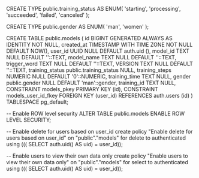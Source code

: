 CREATE TYPE public.training_status AS ENUM(
  'starting',
  'processing',
  'succeeded',
  'failed',
  'canceled'
);

CREATE TYPE public.gender AS ENUM(
  'man',
  'women'
);

CREATE TABLE
  public.models (
    id BIGINT GENERATED ALWAYS AS IDENTITY NOT NULL,
    created_at TIMESTAMP WITH TIME ZONE NOT NULL DEFAULT NOW(),
    user_id UUID NULL DEFAULT auth.uid (),
    model_id TEXT NULL DEFAULT ''::TEXT,
    model_name TEXT NULL DEFAULT ''::TEXT,
    trigger_word TEXT NULL DEFAULT ''::TEXT,
    VERSION TEXT NULL DEFAULT ''::TEXT,
    training_status public.training_status NULL,
    training_steps NUMERIC NULL DEFAULT '0'::NUMERIC,
    training_time TEXT NULL,
    gender public.gender NULL DEFAULT 'man'::gender,
    training_id TEXT NULL,
    CONSTRAINT models_pkey PRIMARY KEY (id),
    CONSTRAINT models_user_id_fkey FOREIGN KEY (user_id) REFERENCES auth.users (id)
  ) TABLESPACE pg_default;

-- Enable ROW level security
ALTER TABLE public.models ENABLE ROW LEVEL SECURITY;

-- Enable delete for users based on user_id
create policy "Enable delete for users based on user_id"
on "public"."models"
for delete
to authenticated
using ((( SELECT auth.uid() AS uid) = user_id));

-- Enable users to view their own data only
create policy "Enable users to view their own data only"
on "public"."models"
for select
to authenticated
using ((( SELECT auth.uid() AS uid) = user_id));
